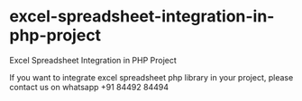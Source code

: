 # excel-spreadsheet-integration-in-php-project
Excel Spreadsheet Integration in PHP Project

If you want to integrate excel spreadsheet php library in your project, please contact us on whatsapp +91 84492 84494
